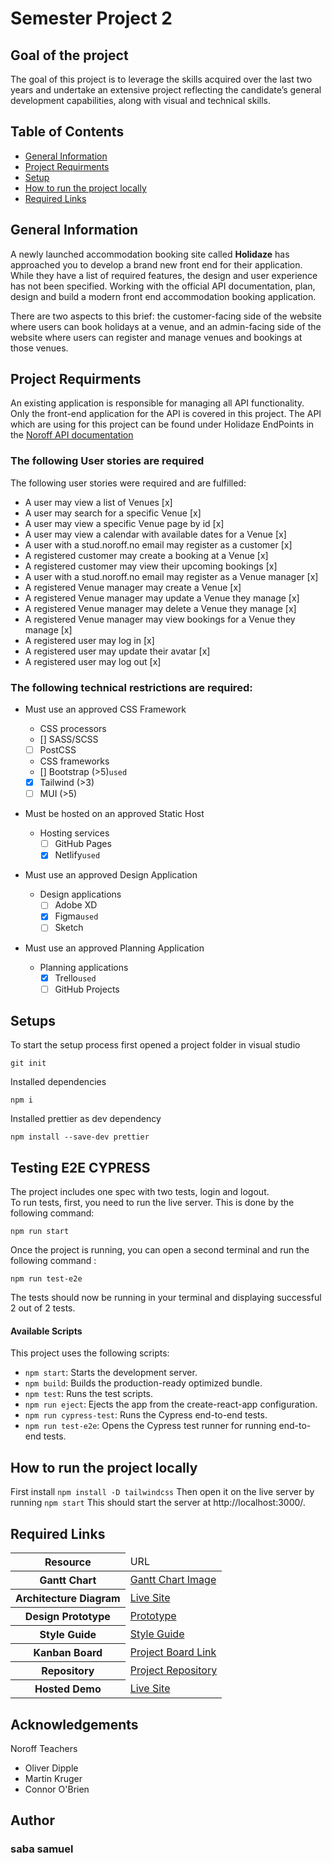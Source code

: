 # Semester Project 2

## Goal of the project

The goal of this project is to leverage the skills acquired over the last two years and undertake an extensive project reflecting the candidate’s general development capabilities, along with visual and technical skills.

## Table of Contents

- [General Information](#general-information)
- [Project Requirments](#project-requirments)
- [Setup](#setup)
- [How to run the project locally](#how-to-run-the-project-locally)
- [Required Links](#required-Links)

## General Information

A newly launched accommodation booking site called **Holidaze** has approached you to develop a brand new front end for their application. While they have a list of required features, the design and user experience has not been specified. Working with the official API documentation, plan, design and build a modern front end accommodation booking application.

There are two aspects to this brief: the customer-facing side of the website where users can book holidays at a venue, and an admin-facing side of the website where users can register and manage venues and bookings at those venues.

## Project Requirments

An existing application is responsible for managing all API functionality. Only the front-end application for the API is covered in this project.
The API which are using for this project can be found under Holidaze EndPoints in the [Noroff API documentation](https://content.noroff.dev/project-exam-2/brief.html)

### The following User stories are required

The following user stories were required and are fulfilled:

- A user may view a list of Venues [x]
- A user may search for a specific Venue [x]
- A user may view a specific Venue page by id [x]
- A user may view a calendar with available dates for a Venue [x]
- A user with a stud.noroff.no email may register as a customer [x]
- A registered customer may create a booking at a Venue [x]
- A registered customer may view their upcoming bookings [x]
- A user with a stud.noroff.no email may register as a Venue manager [x]
- A registered Venue manager may create a Venue [x]
- A registered Venue manager may update a Venue they manage [x]
- A registered Venue manager may delete a Venue they manage [x]
- A registered Venue manager may view bookings for a Venue they manage [x]
- A registered user may log in [x]
- A registered user may update their avatar [x]
- A registered user may log out [x]

### The following technical restrictions are required:

- Must use an approved CSS Framework

  - CSS processors
  - [] SASS/SCSS
  - [ ] PostCSS
  - CSS frameworks
  - [] Bootstrap (>5)`used`
  - [x] Tailwind (>3)
  - [ ] MUI (>5)

- Must be hosted on an approved Static Host

  - Hosting services
    - [ ] GitHub Pages
    - [x] Netlify`used`

- Must use an approved Design Application

  - Design applications
    - [ ] Adobe XD
    - [x] Figma`used`
    - [ ] Sketch

- Must use an approved Planning Application
  - Planning applications
    - [x] Trello`used`
    - [ ] GitHub Projects

## Setups

To start the setup process first opened a project folder in visual studio

`git init`

Installed dependencies

`npm i`

Installed prettier as dev dependency

`npm install --save-dev prettier`

## Testing E2E CYPRESS

The project includes one spec with two tests, login and logout.  
To run tests, first, you need to run the live server. This is done by the following command:

```
npm run start
```

Once the project is running, you can open a second terminal and run the following command :

```
npm run test-e2e
```

The tests should now be running in your terminal and displaying successful 2 out of 2 tests.

#### Available Scripts

This project uses the following scripts:

- `npm start`: Starts the development server.
- `npm build`: Builds the production-ready optimized bundle.
- `npm test`: Runs the test scripts.
- `npm run eject`: Ejects the app from the create-react-app configuration.
- `npm run cypress-test`: Runs the Cypress end-to-end tests.
- `npm run test-e2e`: Opens the Cypress test runner for running end-to-end tests.

## How to run the project locally

First install `npm install -D tailwindcss`
Then open it on the live server by running `npm start`
This should start the server at http://localhost:3000/.

## Required Links

<table>
  <thead>
    <tr>
      <th>Resource</th>
      <td>URL</td>
    </tr>
  </thead>
  <tbody>
    <tr>
      <th>Gantt Chart</th>
      <td><a href= "https://ibb.co/YDLzJMz">Gantt Chart Image</a></td>
    </tr>
     <tr>
      <th>Architecture Diagram</th>
      <td><a href="https://www.figma.com/file/ZT0EAwKS5uXPwXNaaPMAbv/Architecture-Diagram?type=whiteboard&node-id=0%3A1&t=g0Vmvgvu6A27mxGV-1">Live Site</a></td>
    </tr>
    <tr>
      <th>Design Prototype</th>
      <td><a href="https://www.figma.com/file/X0ZLpE4bA7Ebajc30U2Xzh/Desktop-Holidayz?type=design&node-id=0%3A1&mode=design&t=QnQPsERYaOg1rL9j-1">Prototype</a> </td>
    </tr>
    <tr>
      <th>Style Guide</th>
      <td><a href="https://www.figma.com/file/Dcc3bnwPiIJzHnkkEi817C/Untitled?type=design&node-id=0%3A1&mode=design&t=g0Vmvgvu6A27mxGV-1">Style Guide</a></td>
    </tr>
    <tr>
      <th>Kanban Board</th>
      <td><a href="https://trello.com/invite/b/imEvvvk7/ATTI3d341f19a0cf8c034c777d9c2adf0e9a336A2E07/accommodationbooking-website">Project Board Link</a></td>
    </tr>
    <tr>
      <th>Repository</th>
      <td><a href="https://github.com/sabaFitwi/holidaze.git">Project Repository</a></td>
    </tr>
    <tr>
      <th>Hosted Demo</th>
      <td><a href="https://lovely-lebkuchen-1efdca.netlify.app/">Live Site</a></td>
    </tr>
  </tbody>
</table>

## Acknowledgements

Noroff Teachers

- Oliver Dipple
- Martin Kruger
- Connor O'Brien

## Author

<h3>saba samuel</h3>
</div>
